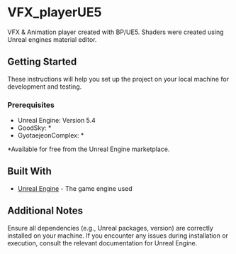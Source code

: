 # VFX_playerUE5

VFX & Animation player created with BP/UE5. Shaders were created using Unreal engines material editor.

## Getting Started

These instructions will help you set up the project on your local machine for development and testing.

### Prerequisites

* Unreal Engine: Version 5.4 <br>
* GoodSky: *
* GyotaejeonComplex: *

*Available for free from the Unreal Engine marketplace.

## Built With

* [Unreal Engine](https://www.unrealengine.com/) - The game engine used

## Additional Notes

Ensure all dependencies (e.g., Unreal packages, version) are correctly installed on your machine.
If you encounter any issues during installation or execution, consult the relevant documentation for Unreal Engine.
